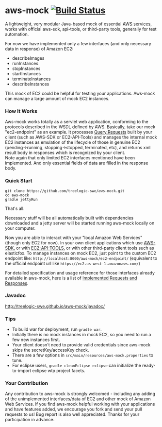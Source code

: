 aws-mock [![Build Status](https://travis-ci.org/treelogic-swe/aws-mock.png?branch=master)](https://travis-ci.org/treelogic-swe/aws-mock)
========

A lightweight, very modular Java-based mock of essential [AWS services](http://aws.amazon.com/), works with official aws-sdk, api-tools, or third-party tools, generally for test automation.

For now we have implemented only a few interfaces (and only necessary data in response) of Amazon EC2: 
- describeImages
- runInstances
- stopInstances
- startInstances
- terminateInstances
- describeInstances

This mock of EC2 could be helpful for testing your applications. Aws-mock can manage a large amount of mock EC2 instances. 


### How It Works
Aws-mock works totally as a servlet web application, conforming to the protocols described in the WSDL defined by AWS. 
Basically, take our mock "ec2-endpoint" as an example. It processes [Query Requests](http://docs.aws.amazon.com/AWSEC2/latest/UserGuide/using-query-api.html) built by your client (such as AWS-SDK or EC2-API-Tools) and manages the internal mock EC2 instances as emulation of the lifecycle of those in genuine EC2 (pending->running, stopping->stopped, terminated, etc), and returns xml result body in responses which is recognized by your client.  
Note again that only limited EC2 interfaces mentioned have been implemented. And only essential fields of data are filled in the response body. 


### Quick Start
```
git clone https://github.com/treelogic-swe/aws-mock.git
cd aws-mock
gradle jettyRun
```
That's all. 

Necessary stuff will be all automatically built with dependencies downloaded and a jetty server will be started running aws-mock locally on your computer. 

Now you are able to interact with your "local Amazon Web Services" (though only EC2 for now). 
In your own client applications which use [AWS-SDK](http://aws.amazon.com/tools/), or with [EC2-API-TOOLS](http://aws.amazon.com/developertools/Amazon-EC2/351), or with other third-party client tools such as elasticfox. To manage instances on mock EC2, just point to the custom EC2 endpoint like:
`http://localhost:8000/aws-mock/ec2-endpoint/` (equivalent to the official endpoint url like `https://ec2.us-west-1.amazonaws.com/`)

For detailed specification and usage reference for those interfaces already available in aws-mock, here is a list of [Implemented Requests and Responses](https://github.com/treelogic-swe/aws-mock/wiki/Implemented-Requests-and-Responses).


### Javadoc
http://treelogic-swe.github.io/aws-mock/javadoc/


### Tips
- To build war for deployment, run `gradle war`. 
- Initially there is no mock instances in mock EC2, so you need to run a few new instances first. 
- Your client doesn't need to provide valid credentials since aws-mock skips the secretKey/accessKey check. 
- There are a few options in `src/main/resources/aws-mock.properties` to tune. 
- For eclipse users, `gradle cleanEclipse eclipse` can initialize the ready-to-import eclipse wtp project facets. 


### Your Contribution
Any contribution to aws-mock is strongly welcomed - including any adding of the unimplemented interfaces/data of EC2 and other mock of Amazon Web Services. 
If you find aws-mock helpful working with your applications and have features added, we encourage you fork and send your pull requests to us! 
Bug report is also well appreciated. Thanks for your participation in advance. 
